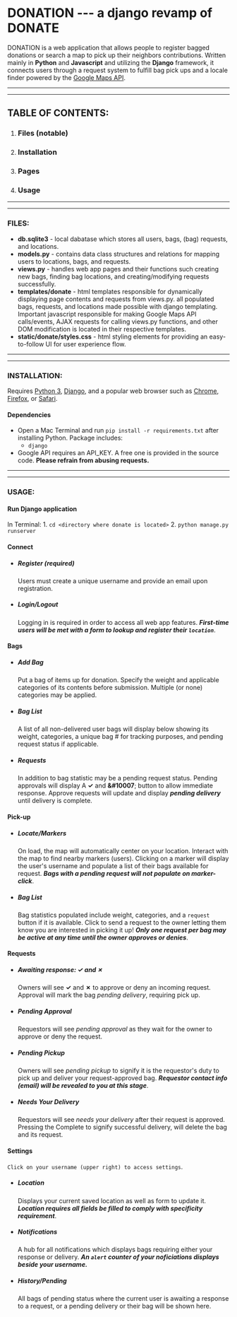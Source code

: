 # DONATION --- a django revamp of DONATE

DONATION is a web application that allows people to register bagged donations or search a map to pick up their neighbors contributions.  Written mainly in **Python** and **Javascript** and utilizing the **Django** framework, it connects users through a request system to fulfill bag pick ups and a locale finder powered by the [Google Maps API](https://developers.google.com/maps/documentation/javascript/tutorial).

------------
-----
## TABLE OF CONTENTS:

1. ### Files (notable)
2. ### Installation
3. ### Pages
4. ### Usage

------------
-----
### FILES:
- **db.sqlite3** - local dabatase which stores all users, bags, (bag) requests, and locations.
- **models.py** - contains data class structures and relations for mapping users to locations, bags, and requests.
- **views.py** - handles web app pages and their functions such creating new bags, finding bag locations, and creating/modifying requests successfully.
- **templates/donate** - html templates responsible for dynamically displaying page contents and requests from views.py. all populated bags, requests, and locations made possible with django templating. Important javascript responsible for making Google Maps API calls/events, AJAX requests for calling views.py functions, and other DOM modification is located in their respective templates.
- **static/donate/styles.css** - html styling elements for providing an easy-to-follow UI for user experience flow.

-------
------------

### INSTALLATION:
Requires [Python 3](https://www.python.org/downloads/), [Django](https://docs.djangoproject.com/en/2.2/topics/install/), and a popular web browser such as [Chrome](https://www.google.com/chrome/), [Firefox](https://www.mozilla.org/en-US/firefox/new/), or [Safari](https://www.apple.com/safari/).

#### Dependencies
* Open a Mac Terminal and run `pip install -r requirements.txt` after installing Python.
Package includes:
    * `django`
* Google API requires an API_KEY. A free one is provided in the source code.
    **Please refrain from abusing requests.**
------------
------

### USAGE:

#### Run Django application
In Terminal:
    1. `cd <directory where donate is located>`
    2. `python manage.py runserver`

#### Connect

* ##### **Register** (required)
    Users must create a unique username and provide an email upon registration.

* ##### **Login/Logout**
    Logging in is required in order to access all web app features.
**_First-time users will be met with a form to lookup and register their `location`_**.

#### Bags

* ##### **Add Bag**
    Put a bag of items up for donation. Specify the weight and applicable categories of its contents before submission. Multiple (or none) categories may be applied.

* ##### **Bag List**
    A list of all non-delivered user bags will display below showing its weight, categories, a unique bag # for tracking purposes, and pending request status if applicable.

* ##### **Requests**
    In addition to bag statistic may be a pending request status. Pending approvals will display A **&#10003;** and **&#10007**; button to allow immediate response. Approve requests will update and display **_pending delivery_** until delivery is complete.

#### Pick-up

* ##### **Locate/Markers**
    On load, the map will automatically center on your location. Interact with the map to find nearby markers (users). Clicking on a marker will display the user's username and populate a list of their bags available for request.
    **_Bags with a pending request will not populate on marker-click_**.

* ##### **Bag List**
    Bag statistics populated include weight, categories, and a `request` button if it is available. Click to send a request to the owner letting them know you are interested in picking it up!
    **_Only one request per bag may be active at any time until the owner approves or denies_**.


#### Requests

* ##### **Awaiting response: **&#10003;** and **&#10007;****
    Owners will see **&#10003;** and **&#10007;** to approve or deny an incoming request. Approval will mark the bag _pending delivery_, requiring pick up.

* ##### **Pending Approval**
    Requestors will see _pending approval_ as they wait for the owner to approve or deny the request.

* ##### **Pending Pickup**
    Owners will see _pending pickup_ to signify it is the requestor's duty to pick up and deliver your request-approved bag.
    **_Requestor contact info (email) will be revealed to you at this stage_**.

* ##### **Needs Your Delivery**
    Requestors will see _needs your delivery_ after their request is approved. Pressing the Complete to signify successful delivery, will delete the bag and its request.

#### Settings
 `Click on your username (upper right) to access settings`.

* ##### **Location**
    Displays your current saved location as well as form to update it.
    **_Location requires all fields be filled to comply with specificity requirement_**.

* ##### **Notifications**
    A hub for all notifications which displays bags requiring either your response or delivery. 
    **_An `alert` counter of your noficiations displays beside your username._**

* ##### **History/Pending**
    All bags of pending status where the current user is awaiting a response to a request, or a pending delivery or their bag will be shown here.
